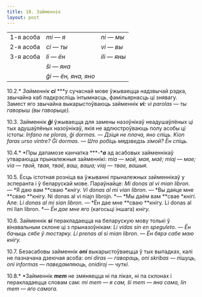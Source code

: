 ```yaml
---
title: 10. Займеннік
layout: post
---
```



|           |                       |               |
| --------- | --------------------- | ------------- |
| 1-я асоба | *mi* — *я*            | *ni* — *мы*   |
| 2-я асоба | *ci* — *ты*           | *vi* — *вы*   |
| 3-я асоба | *li* — *ён*           | *ili* — *яны* |
|           | *ŝi* — *яна*          |               |
|           | *ĝi* — *ён, яна, яно* |               |

10.2.* *Займеннік ***ci**** ***у сучаснай мове ўжываецца надзвычай
рэдка, звычайна каб падкрэсліць інтымнасць, фамільярнасць ці
знявагу. Замест яго звычайна выкарыстоўваюць займеннік ***vi:**
vi parolas* — *ты гаворыш (вы гаворыце).*

10.3. Займеннік ***ĝi*** ўжываецца для замены назоўнікаў неадушаўлёных
ці тых адушаўлёных назоўнікаў, якія не адлюстроўваюць полу асобы ці
істоты: *Infano ne ploras, ĝi dormas. — Дзіця не плача, яно спіць.
Kion faras urso vintre? Ĝi dormas*. — *Што робіць мядзведзь зімой? Ён
спіць.*

10.4.* *Пры дапамозе канчатка ***-****a*** ад асабовых займеннікаў
утвараюцца прыналежныя займеннікі: *mia* — *мой, мая, маё; miaj* —
*мае; via* — *твой, твая, тваё, ваш, ваша; viaj* — *твае, вашыя.*

10.5. Ёсць істотная розніца ва ўжыванні прыналежных займеннікаў у
эсперанта і ў беларускай мове. Параўнайце: *Mi donas al vi mian
libron*. — *Я даю вам **сваю **кнігу. Vi donas al mi vian libron*. —
*Вы даяце мне **сваю **кнігу. Ni donas al vi niajn librojn. *— *Мы
даём вам **свае **кнігі.* Але: *Li donas al mi sian libron*. — *Ён
дае мне **сваю **кнігу. Li donas al mi lian libron. *— *Ён дае мне
яго* (кагосьці іншага) *кнігу.*

10.6. Займеннік ***si*** перакладаецца на беларускую мову толькі ў
вінавальным склоне ці з прыназоўнікам: *Li vidas sin en
speguleto*. — *Ён бачыць сябе ў люстэрку. Li prenas al si mian
libron*. — *Ён бярэ сабе маю кнігу.*

10.7. Безасабовы займеннік ***oni*** выкарыстоўваецца ў тых выпадках,
калі не пазначана дзеючая асоба: *oni diras* — *гавораць, oni
skribas* — *пішуць, oni informas* — *паведамляюць, onidiroj* —
*чуткі.*

10.8.* *Займеннік ***mem*** не змяняецца ні па ліках, ні па склонах і
перакладаецца словам сам: *mi mem* — *я* *сам, ŝi mem* — *яна сама,
lin mem* — *яго самога.*


